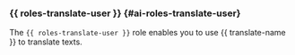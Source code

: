 ### {{ roles-translate-user }} {#ai-roles-translate-user}

The `{{ roles-translate-user }}` role enables you to use {{ translate-name }} to translate texts.